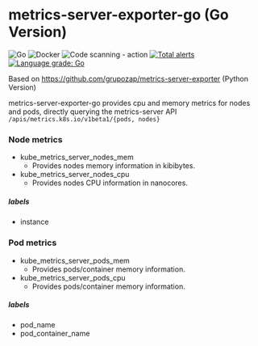 # metrics-server-exporter-go (Go Version)

![Go](https://github.com/nopp/metrics-server-exporter-go/workflows/Go/badge.svg)
![Docker](https://github.com/nopp/metrics-server-exporter-go/workflows/Docker/badge.svg)
![Code scanning - action](https://github.com/nopp/metrics-server-exporter-go/workflows/Code%20scanning%20-%20action/badge.svg)
[![Total alerts](https://img.shields.io/lgtm/alerts/g/nopp/metrics-server-exporter-go.svg?logo=lgtm&logoWidth=18)](https://lgtm.com/projects/g/nopp/metrics-server-exporter-go/alerts/)
[![Language grade: Go](https://img.shields.io/lgtm/grade/go/g/nopp/metrics-server-exporter-go.svg?logo=lgtm&logoWidth=18)](https://lgtm.com/projects/g/nopp/metrics-server-exporter-go/context:go)

Based on https://github.com/grupozap/metrics-server-exporter (Python Version)

metrics-server-exporter-go provides cpu and memory metrics for nodes and pods, directly querying the metrics-server API `/apis/metrics.k8s.io/v1beta1/{pods, nodes}`

### Node metrics

* kube_metrics_server_nodes_mem
	* Provides nodes memory information in kibibytes.
* kube_metrics_server_nodes_cpu
	* Provides nodes CPU information in nanocores.

##### labels

* instance

### Pod metrics

* kube_metrics_server_pods_mem
	* Provides pods/container memory information.
* kube_metrics_server_pods_cpu
	* Provides pods/container memory information.

##### labels

* pod_name
* pod_container_name
